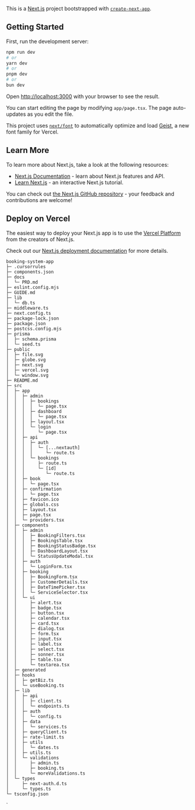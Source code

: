This is a [Next.js](https://nextjs.org) project bootstrapped with [`create-next-app`](https://nextjs.org/docs/app/api-reference/cli/create-next-app).

## Getting Started

First, run the development server:

```bash
npm run dev
# or
yarn dev
# or
pnpm dev
# or
bun dev
```

Open [http://localhost:3000](http://localhost:3000) with your browser to see the result.

You can start editing the page by modifying `app/page.tsx`. The page auto-updates as you edit the file.

This project uses [`next/font`](https://nextjs.org/docs/app/building-your-application/optimizing/fonts) to automatically optimize and load [Geist](https://vercel.com/font), a new font family for Vercel.

## Learn More

To learn more about Next.js, take a look at the following resources:

- [Next.js Documentation](https://nextjs.org/docs) - learn about Next.js features and API.
- [Learn Next.js](https://nextjs.org/learn) - an interactive Next.js tutorial.

You can check out [the Next.js GitHub repository](https://github.com/vercel/next.js) - your feedback and contributions are welcome!

## Deploy on Vercel

The easiest way to deploy your Next.js app is to use the [Vercel Platform](https://vercel.com/new?utm_medium=default-template&filter=next.js&utm_source=create-next-app&utm_campaign=create-next-app-readme) from the creators of Next.js.

Check out our [Next.js deployment documentation](https://nextjs.org/docs/app/building-your-application/deploying) for more details.

```
booking-system-app
├─ .cursorrules
├─ components.json
├─ docs
│  └─ PRD.md
├─ eslint.config.mjs
├─ GUIDE.md
├─ lib
│  └─ db.ts
├─ middleware.ts
├─ next.config.ts
├─ package-lock.json
├─ package.json
├─ postcss.config.mjs
├─ prisma
│  ├─ schema.prisma
│  └─ seed.ts
├─ public
│  ├─ file.svg
│  ├─ globe.svg
│  ├─ next.svg
│  ├─ vercel.svg
│  └─ window.svg
├─ README.md
├─ src
│  ├─ app
│  │  ├─ admin
│  │  │  ├─ bookings
│  │  │  │  └─ page.tsx
│  │  │  ├─ dashboard
│  │  │  │  └─ page.tsx
│  │  │  ├─ layout.tsx
│  │  │  └─ login
│  │  │     └─ page.tsx
│  │  ├─ api
│  │  │  ├─ auth
│  │  │  │  └─ [...nextauth]
│  │  │  │     └─ route.ts
│  │  │  └─ bookings
│  │  │     ├─ route.ts
│  │  │     └─ [id]
│  │  │        └─ route.ts
│  │  ├─ book
│  │  │  └─ page.tsx
│  │  ├─ confirmation
│  │  │  └─ page.tsx
│  │  ├─ favicon.ico
│  │  ├─ globals.css
│  │  ├─ layout.tsx
│  │  ├─ page.tsx
│  │  └─ providers.tsx
│  ├─ components
│  │  ├─ admin
│  │  │  ├─ BookingFilters.tsx
│  │  │  ├─ BookingsTable.tsx
│  │  │  ├─ BookingStatusBadge.tsx
│  │  │  ├─ DashboardLayout.tsx
│  │  │  └─ StatusUpdateModal.tsx
│  │  ├─ auth
│  │  │  └─ LoginForm.tsx
│  │  ├─ booking
│  │  │  ├─ BookingForm.tsx
│  │  │  ├─ CustomerDetails.tsx
│  │  │  ├─ DateTimePicker.tsx
│  │  │  └─ ServiceSelector.tsx
│  │  └─ ui
│  │     ├─ alert.tsx
│  │     ├─ badge.tsx
│  │     ├─ button.tsx
│  │     ├─ calendar.tsx
│  │     ├─ card.tsx
│  │     ├─ dialog.tsx
│  │     ├─ form.tsx
│  │     ├─ input.tsx
│  │     ├─ label.tsx
│  │     ├─ select.tsx
│  │     ├─ sonner.tsx
│  │     ├─ table.tsx
│  │     └─ textarea.tsx
│  ├─ generated
│  ├─ hooks
│  │  ├─ getBiz.ts
│  │  └─ useBooking.ts
│  ├─ lib
│  │  ├─ api
│  │  │  ├─ client.ts
│  │  │  └─ endpoints.ts
│  │  ├─ auth
│  │  │  └─ config.ts
│  │  ├─ data
│  │  │  └─ services.ts
│  │  ├─ queryClient.ts
│  │  ├─ rate-limit.ts
│  │  ├─ utils
│  │  │  └─ dates.ts
│  │  ├─ utils.ts
│  │  └─ validations
│  │     ├─ admin.ts
│  │     ├─ booking.ts
│  │     └─ moreValidations.ts
│  └─ types
│     ├─ next-auth.d.ts
│     └─ types.ts
└─ tsconfig.json

```
`